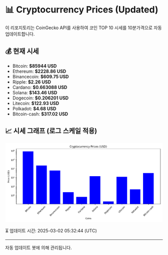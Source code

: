 
# 📊 Cryptocurrency Prices (Updated)

이 리포지토리는 CoinGecko API를 사용하여 코인 TOP 10 시세를 10분가격으로 자동 업데이트합니다.

## 💰 현재 시세
- Bitcoin: **$85944 USD**
- Ethereum: **$2228.86 USD**
- Binancecoin: **$609.75 USD**
- Ripple: **$2.26 USD**
- Cardano: **$0.663088 USD**
- Solana: **$143.46 USD**
- Dogecoin: **$0.206201 USD**
- Litecoin: **$122.93 USD**
- Polkadot: **$4.68 USD**
- Bitcoin-cash: **$317.02 USD**

## 📈 시세 그래프 (로그 스케일 적용)
![Crypto Prices](crypto_prices.png)

⏳ 업데이트 시간: 2025-03-02 05:32:44 (UTC)

---
자동 업데이트 봇에 의해 관리됩니다.
